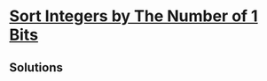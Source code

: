 # [Sort Integers by The Number of 1 Bits](https://leetcode.com/problems/sort-integers-by-the-number-of-1-bits/)

## Solutions
